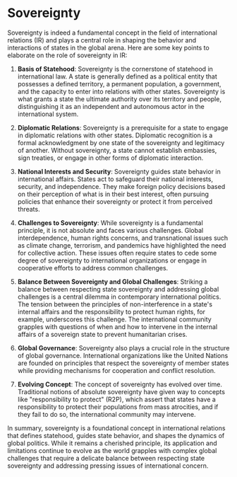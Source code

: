 # Sovereignty

Sovereignty is indeed a fundamental concept in the field of international relations (IR) and plays a central role in shaping the behavior and interactions of states in the global arena. Here are some key points to elaborate on the role of sovereignty in IR:

1. **Basis of Statehood**: Sovereignty is the cornerstone of statehood in international law. A state is generally defined as a political entity that possesses a defined territory, a permanent population, a government, and the capacity to enter into relations with other states. Sovereignty is what grants a state the ultimate authority over its territory and people, distinguishing it as an independent and autonomous actor in the international system.

2. **Diplomatic Relations**: Sovereignty is a prerequisite for a state to engage in diplomatic relations with other states. Diplomatic recognition is a formal acknowledgment by one state of the sovereignty and legitimacy of another. Without sovereignty, a state cannot establish embassies, sign treaties, or engage in other forms of diplomatic interaction.

3. **National Interests and Security**: Sovereignty guides state behavior in international affairs. States act to safeguard their national interests, security, and independence. They make foreign policy decisions based on their perception of what is in their best interest, often pursuing policies that enhance their sovereignty or protect it from perceived threats.

4. **Challenges to Sovereignty**: While sovereignty is a fundamental principle, it is not absolute and faces various challenges. Global interdependence, human rights concerns, and transnational issues such as climate change, terrorism, and pandemics have highlighted the need for collective action. These issues often require states to cede some degree of sovereignty to international organizations or engage in cooperative efforts to address common challenges.

5. **Balance Between Sovereignty and Global Challenges**: Striking a balance between respecting state sovereignty and addressing global challenges is a central dilemma in contemporary international politics. The tension between the principles of non-interference in a state's internal affairs and the responsibility to protect human rights, for example, underscores this challenge. The international community grapples with questions of when and how to intervene in the internal affairs of a sovereign state to prevent humanitarian crises.

6. **Global Governance**: Sovereignty also plays a crucial role in the structure of global governance. International organizations like the United Nations are founded on principles that respect the sovereignty of member states while providing mechanisms for cooperation and conflict resolution.

7. **Evolving Concept**: The concept of sovereignty has evolved over time. Traditional notions of absolute sovereignty have given way to concepts like "responsibility to protect" (R2P), which assert that states have a responsibility to protect their populations from mass atrocities, and if they fail to do so, the international community may intervene.

In summary, sovereignty is a foundational concept in international relations that defines statehood, guides state behavior, and shapes the dynamics of global politics. While it remains a cherished principle, its application and limitations continue to evolve as the world grapples with complex global challenges that require a delicate balance between respecting state sovereignty and addressing pressing issues of international concern.